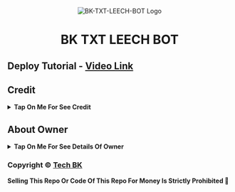 <p align="center">
  <img src="https://graph.org/file/d57d6f83abb6b8d0efb02.jpg" alt="BK-TXT-LEECH-BOT Logo">
</p>
<h1 align="center">
 BK TXT LEECH BOT
</h1>

## Deploy Tutorial - [Video Link](https://youtu.be/l1u3C_F79QE)

## Credit

<b><details><summary>Tap On Me For See Credit</summary>

💝 Credit Goes To [Tech VJ](https://telegram.me/Kingvj01) So Don't Forgot To Give Credit

💖 And Thank You So Much To All Who Help In This Journey 💕

Copyright ©️ [Tech VJ](https://telegram.me/Kingvj01)

</b>
</details>

## About Owner 

<b><details><summary>Tap On Me For See Details Of Owner</summary>

- YouTube Channel : [Tech BK]( )
- Telegram Channel : [BK Botz]( )
- Contact Link : [King BK]( )
- Instagram Id Link : [Tech BK]( )

</b>
</details>


### Copyright ©️ [Tech BK](https://youtube.com/@Tech_BK)

<b>Selling This Repo Or Code Of This Repo For Money Is Strictly Prohibited 🚫</b>


